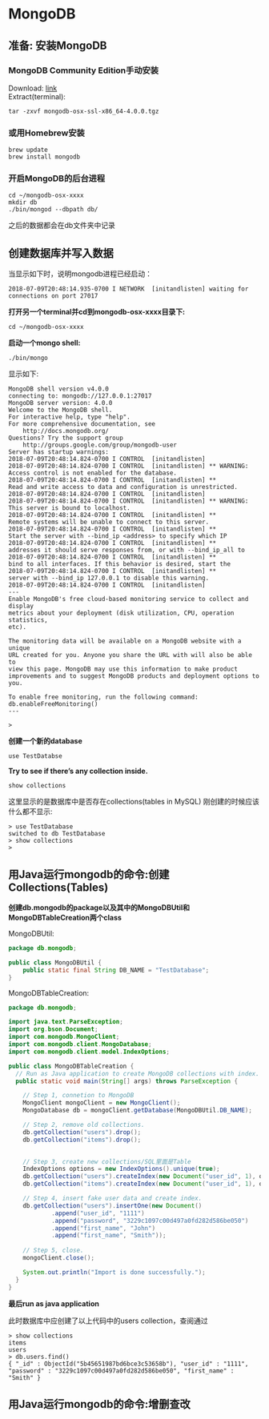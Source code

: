 # MongoDB

## 准备: 安装MongoDB

### MongoDB Community Edition手动安装
Download: [link](https://www.mongodb.org/downloads#production)				 			
Extract(terminal):	
```
tar -zxvf mongodb-osx-ssl-x86_64-4.0.0.tgz
```

### 或用Homebrew安装
```
brew update		
brew install mongodb 
```

### 开启MongoDB的后台进程
```
cd ~/mongodb-osx-xxxx 	
mkdir db 	
./bin/mongod --dbpath db/
```
之后的数据都会在db文件夹中记录


## 创建数据库并写入数据

当显示如下时，说明mongodb进程已经启动：
```
2018-07-09T20:48:14.935-0700 I NETWORK  [initandlisten] waiting for connections on port 27017
```

**打开另一个terminal并cd到mongodb-osx-xxxx目录下:**
```
cd ~/mongodb-osx-xxxx 
```
**启动一个mongo shell:**
```
./bin/mongo
```
显示如下:
```
MongoDB shell version v4.0.0
connecting to: mongodb://127.0.0.1:27017
MongoDB server version: 4.0.0
Welcome to the MongoDB shell.
For interactive help, type "help".
For more comprehensive documentation, see
	http://docs.mongodb.org/
Questions? Try the support group
	http://groups.google.com/group/mongodb-user
Server has startup warnings: 
2018-07-09T20:48:14.824-0700 I CONTROL  [initandlisten] 
2018-07-09T20:48:14.824-0700 I CONTROL  [initandlisten] ** WARNING: Access control is not enabled for the database.
2018-07-09T20:48:14.824-0700 I CONTROL  [initandlisten] **          Read and write access to data and configuration is unrestricted.
2018-07-09T20:48:14.824-0700 I CONTROL  [initandlisten] 
2018-07-09T20:48:14.824-0700 I CONTROL  [initandlisten] ** WARNING: This server is bound to localhost.
2018-07-09T20:48:14.824-0700 I CONTROL  [initandlisten] **          Remote systems will be unable to connect to this server. 
2018-07-09T20:48:14.824-0700 I CONTROL  [initandlisten] **          Start the server with --bind_ip <address> to specify which IP 
2018-07-09T20:48:14.824-0700 I CONTROL  [initandlisten] **          addresses it should serve responses from, or with --bind_ip_all to
2018-07-09T20:48:14.824-0700 I CONTROL  [initandlisten] **          bind to all interfaces. If this behavior is desired, start the
2018-07-09T20:48:14.824-0700 I CONTROL  [initandlisten] **          server with --bind_ip 127.0.0.1 to disable this warning.
2018-07-09T20:48:14.824-0700 I CONTROL  [initandlisten] 
---
Enable MongoDB's free cloud-based monitoring service to collect and display
metrics about your deployment (disk utilization, CPU, operation statistics,
etc).

The monitoring data will be available on a MongoDB website with a unique
URL created for you. Anyone you share the URL with will also be able to
view this page. MongoDB may use this information to make product
improvements and to suggest MongoDB products and deployment options to you.

To enable free monitoring, run the following command:
db.enableFreeMonitoring()
---

> 
```

**创建一个新的database**
```
use TestDatabse
```
**Try to see if there’s any collection inside.**
```
show collections
```
这里显示的是数据库中是否存在collections(tables in MySQL)
刚创建的时候应该什么都不显示:
```
> use TestDatabase
switched to db TestDatabase
> show collections
> 
```

## 用Java运行mongodb的命令:创建Collections(Tables)

**创建db.mongodb的package以及其中的MongoDBUtil和MongoDBTableCreation两个class**

MongoDBUtil:
```java
package db.mongodb;

public class MongoDBUtil {
	public static final String DB_NAME = "TestDatabase";
}
```
MongoDBTableCreation:
```java
package db.mongodb;

import java.text.ParseException;
import org.bson.Document;
import com.mongodb.MongoClient;
import com.mongodb.client.MongoDatabase;
import com.mongodb.client.model.IndexOptions;

public class MongoDBTableCreation {
  // Run as Java application to create MongoDB collections with index.
  public static void main(String[] args) throws ParseException {

    // Step 1, connetion to MongoDB
	MongoClient mongoClient = new MongoClient();
	MongoDatabase db = mongoClient.getDatabase(MongoDBUtil.DB_NAME);

    // Step 2, remove old collections.
	db.getCollection("users").drop();
	db.getCollection("items").drop();
	

    // Step 3, create new collections/SQL里面是Table
	IndexOptions options = new IndexOptions().unique(true);
	db.getCollection("users").createIndex(new Document("user_id", 1), options);
	db.getCollection("items").createIndex(new Document("user_id", 1), options);

    // Step 4, insert fake user data and create index.
	db.getCollection("users").insertOne(new Document()
			.append("user_id", "1111")
			.append("password", "3229c1097c00d497a0fd282d586be050")
			.append("first_name", "John")
			.append("first_name", "Smith"));
	
	// Step 5, close.
	mongoClient.close();

    System.out.println("Import is done successfully.");
  }
}
```

**最后run as java application**

此时数据库中应创建了以上代码中的users collection，查阅通过
```
> show collections
items
users
> db.users.find()
{ "_id" : ObjectId("5b45651987bd6bce3c53658b"), "user_id" : "1111", "password" : "3229c1097c00d497a0fd282d586be050", "first_name" : "Smith" }
```


## 用Java运行mongodb的命令:增删查改
























